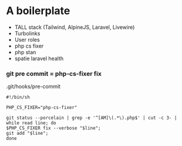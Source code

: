 # A boilerplate

- TALL stack (Tailwind, AlpineJS, Laravel, Livewire)
- Turbolinks   
- User roles
- php cs fixer
- php stan
- spatie laravel health

### git pre commit = php-cs-fixer fix 

.git/hooks/pre-commit

    #!/bin/sh
    
    PHP_CS_FIXER="php-cs-fixer"
    
    git status --porcelain | grep -e '^[AM]\(.*\).php$' | cut -c 3- | while read line; do
    $PHP_CS_FIXER fix --verbose "$line";
    git add "$line";
    done